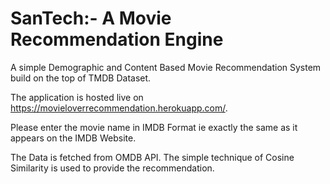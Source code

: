 # SanTech:- A Movie Recommendation Engine

A simple Demographic and Content Based Movie Recommendation System build on the top of TMDB Dataset.

The application is hosted live on https://movieloverrecommendation.herokuapp.com/.

Please enter the movie name in IMDB Format ie exactly the same as it appears on the IMDB Website.

The Data is fetched from OMDB API. The simple technique of Cosine Similarity is used to provide the recommendation.


